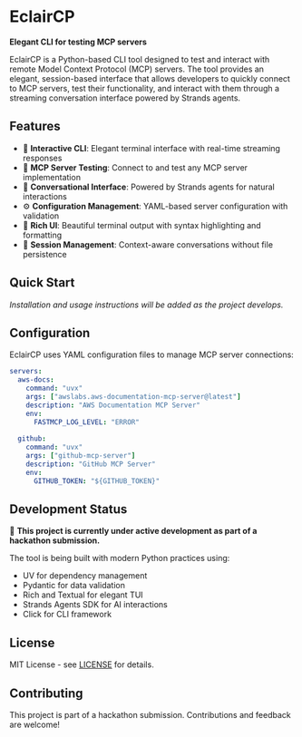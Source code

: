 # EclairCP

**Elegant CLI for testing MCP servers**

EclairCP is a Python-based CLI tool designed to test and interact with remote Model Context Protocol (MCP) servers. The tool provides an elegant, session-based interface that allows developers to quickly connect to MCP servers, test their functionality, and interact with them through a streaming conversation interface powered by Strands agents.

## Features

- 🚀 **Interactive CLI**: Elegant terminal interface with real-time streaming responses
- 🔧 **MCP Server Testing**: Connect to and test any MCP server implementation
- 💬 **Conversational Interface**: Powered by Strands agents for natural interactions
- ⚙️ **Configuration Management**: YAML-based server configuration with validation
- 🎨 **Rich UI**: Beautiful terminal output with syntax highlighting and formatting
- 🔄 **Session Management**: Context-aware conversations without file persistence

## Quick Start

*Installation and usage instructions will be added as the project develops.*

## Configuration

EclairCP uses YAML configuration files to manage MCP server connections:

```yaml
servers:
  aws-docs:
    command: "uvx"
    args: ["awslabs.aws-documentation-mcp-server@latest"]
    description: "AWS Documentation MCP Server"
    env:
      FASTMCP_LOG_LEVEL: "ERROR"
  
  github:
    command: "uvx"
    args: ["github-mcp-server"]
    description: "GitHub MCP Server"
    env:
      GITHUB_TOKEN: "${GITHUB_TOKEN}"
```

## Development Status

🚧 **This project is currently under active development as part of a hackathon submission.**

The tool is being built with modern Python practices using:
- UV for dependency management
- Pydantic for data validation
- Rich and Textual for elegant TUI
- Strands Agents SDK for AI interactions
- Click for CLI framework

## License

MIT License - see [LICENSE](LICENSE) for details.

## Contributing

This project is part of a hackathon submission. Contributions and feedback are welcome!